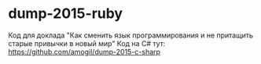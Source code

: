 # dump-2015-ruby

Код для доклада "Как сменить язык программирования и не притащить старые привычки в новый мир"
Код на C# тут: https://github.com/amogil/dump-2015-c-sharp
